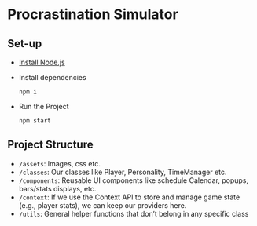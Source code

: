 # Procrastination Simulator
## Set-up
* [Install Node.js](https://nodejs.org/en/download)
* Install dependencies

    `npm i`
* Run the Project

    ``npm start``

## Project Structure
* `/assets`: Images, css etc.
* `/classes`: Our classes like Player, Personality, TimeManager etc.
* `/components`: Reusable UI components like schedule Calendar, popups, bars/stats displays, etc.
* `/context`: If we use the Context API to store and manage game state (e.g., player stats), we can keep our providers here.
* `/utils`: General helper functions that don’t belong in any specific class
